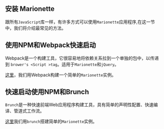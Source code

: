 ## 安装 Marionette
跟所有`JavaScript`库一样，有许多方式可以使用`Marionette`应用程序,在这一节中，我们将介绍最常见的方法。
## 使用NPM和Webpack快速启动
Webpack是一个构建工具，它很容易地将依赖关系拉到一个单独的包中，以传递到	`brower's <Script >tag`。适用于`Marionette`和`jQuery`。

[这里](https://github.com/marionettejs/marionette-integrations/tree/master/webpack)，我们用Webpack构建一个简单的`Marionette`实例。
## 快速启动使用NPM和Brunch
`Brunch`是一种快速前端Web应用程序构建工具，具有简单的声明性配置、快速编译、管道式工作流。

[这里](https://github.com/marionettejs/marionette-integrations/tree/master/brunch)我们用`brunch`搭建简单的`Marionette`实例。
